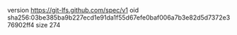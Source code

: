 version https://git-lfs.github.com/spec/v1
oid sha256:03be385ba9b227ecd1e91da1f55d67efe0baf006a7b3e82d5d7372e376902ff4
size 274
